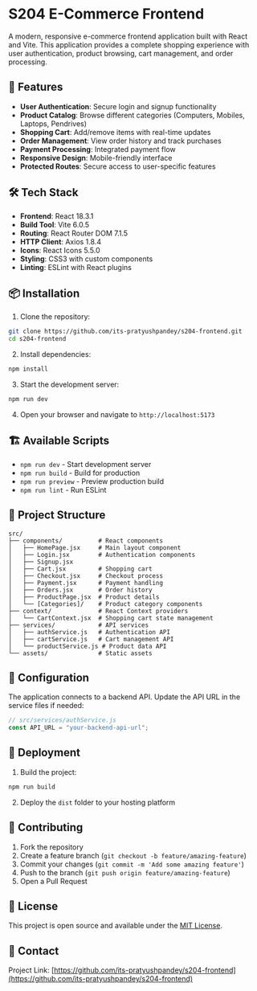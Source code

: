 # S204 E-Commerce Frontend

A modern, responsive e-commerce frontend application built with React and Vite. This application provides a complete shopping experience with user authentication, product browsing, cart management, and order processing.

## 🚀 Features

- **User Authentication**: Secure login and signup functionality
- **Product Catalog**: Browse different categories (Computers, Mobiles, Laptops, Pendrives)
- **Shopping Cart**: Add/remove items with real-time updates
- **Order Management**: View order history and track purchases
- **Payment Processing**: Integrated payment flow
- **Responsive Design**: Mobile-friendly interface
- **Protected Routes**: Secure access to user-specific features

## 🛠️ Tech Stack

- **Frontend**: React 18.3.1
- **Build Tool**: Vite 6.0.5
- **Routing**: React Router DOM 7.1.5
- **HTTP Client**: Axios 1.8.4
- **Icons**: React Icons 5.5.0
- **Styling**: CSS3 with custom components
- **Linting**: ESLint with React plugins

## 📦 Installation

1. Clone the repository:
```bash
git clone https://github.com/its-pratyushpandey/s204-frontend.git
cd s204-frontend
```

2. Install dependencies:
```bash
npm install
```

3. Start the development server:
```bash
npm run dev
```

4. Open your browser and navigate to `http://localhost:5173`

## 🏗️ Available Scripts

- `npm run dev` - Start development server
- `npm run build` - Build for production
- `npm run preview` - Preview production build
- `npm run lint` - Run ESLint

## 📁 Project Structure

```
src/
├── components/          # React components
│   ├── HomePage.jsx     # Main layout component
│   ├── Login.jsx        # Authentication components
│   ├── Signup.jsx
│   ├── Cart.jsx         # Shopping cart
│   ├── Checkout.jsx     # Checkout process
│   ├── Payment.jsx      # Payment handling
│   ├── Orders.jsx       # Order history
│   ├── ProductPage.jsx  # Product details
│   └── [Categories]/    # Product category components
├── context/             # React Context providers
│   └── CartContext.jsx  # Shopping cart state management
├── services/            # API services
│   ├── authService.js   # Authentication API
│   ├── cartService.js   # Cart management API
│   └── productService.js # Product data API
└── assets/              # Static assets

```

## 🔧 Configuration

The application connects to a backend API. Update the API URL in the service files if needed:

```javascript
// src/services/authService.js
const API_URL = "your-backend-api-url";
```

## 🚀 Deployment

1. Build the project:
```bash
npm run build
```

2. Deploy the `dist` folder to your hosting platform

## 🤝 Contributing

1. Fork the repository
2. Create a feature branch (`git checkout -b feature/amazing-feature`)
3. Commit your changes (`git commit -m 'Add some amazing feature'`)
4. Push to the branch (`git push origin feature/amazing-feature`)
5. Open a Pull Request

## 📝 License

This project is open source and available under the [MIT License](LICENSE).

## 📧 Contact

Project Link: [https://github.com/its-pratyushpandey/s204-frontend](https://github.com/its-pratyushpandey/s204-frontend) 
